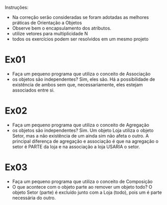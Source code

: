 Instruções:
- Na correção serão consideradas se foram adotadas as melhores práticas de Orientação a Objetos
- Observe bem o encapsulamento dos atributos.
- utilize vetores para multiplicidade N
- todos os exercícios podem ser resolvidos em um mesmo projeto

# Ex01 
- Faça um pequeno programa que utiliza o conceito de Associação
- os objetos são independentes? Sim, eles são. Há a possibilidade de existência de ambos sem que, necessariamente, eles estejam associados entre si.


# Ex02
- Faça um pequeno programa que utiliza o conceito de Agregação
- os objetos são independentes? Sim. Um objeto Loja utiliza o objeto Setor, mas a não existência de um ainda sim não afeta o outro. A principal diferença de agregação e associação é que na agregação o setor é PARTE da loja e na associação a loja USARIA o setor.


# Ex03
- Faça um pequeno programa que utiliza o conceito de Composição
- O que acontece com o objeto parte ao remover um objeto todo? O objeto Setor (parte) é excluído junto com a Loja (todo), pois um é parte necessária do outro.
